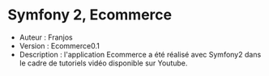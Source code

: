 Symfony 2, Ecommerce
====================

* Auteur : Franjos
* Version : Ecommerce0.1
* Description : l'application Ecommerce a été réalisé avec Symfony2 dans le cadre de tutoriels vidéo disponible sur Youtube. 
